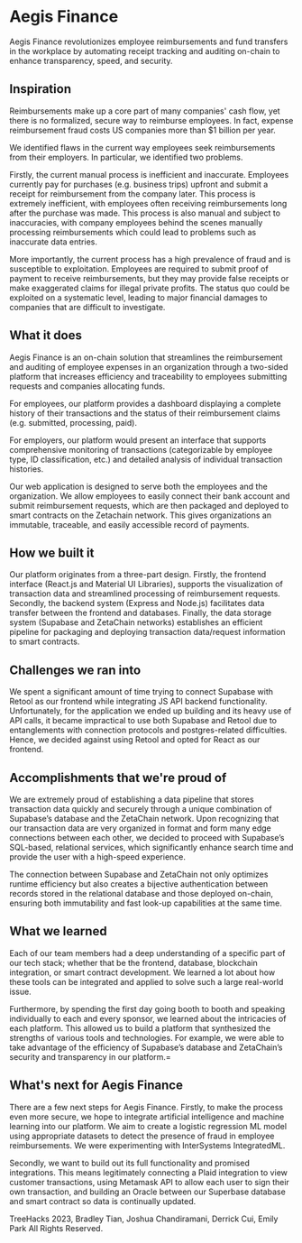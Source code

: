# Aegis Finance
Aegis Finance revolutionizes employee reimbursements and fund transfers in the workplace by automating receipt tracking and auditing on-chain to enhance transparency, speed, and security.

## Inspiration
Reimbursements make up a core part of many companies' cash flow, yet there is no formalized, secure way to reimburse employees. In fact, expense reimbursement fraud costs US companies more than $1 billion per year. 

We identified flaws in the current way employees seek reimbursements from their employers. In particular, we identified two problems.

Firstly, the current manual process is inefficient and inaccurate. Employees currently pay for purchases (e.g. business trips) upfront and submit a receipt for reimbursement from the company later. This process is extremely inefficient, with employees often receiving reimbursements long after the purchase was made. This process is also manual and subject to inaccuracies, with company employees behind the scenes manually processing reimbursements which could lead to problems such as inaccurate data entries.

More importantly, the current process has a high prevalence of fraud and is susceptible to exploitation. Employees are required to submit proof of payment to receive reimbursements, but they may provide false receipts or make exaggerated claims for illegal private profits. The status quo could be exploited on a systematic level, leading to major financial damages to companies that are difficult to investigate.

## What it does
Aegis Finance is an on-chain solution that streamlines the reimbursement and auditing of employee expenses in an organization through a two-sided platform that increases efficiency and traceability to employees submitting requests and companies allocating funds.

For employees, our platform provides a dashboard displaying a complete history of their transactions and the status of their reimbursement claims (e.g. submitted, processing, paid). 

For employers, our platform would present an interface that supports comprehensive monitoring of transactions (categorizable by employee type, ID classification, etc.) and detailed analysis of individual transaction histories. 

Our web application is designed to serve both the employees and the organization. We allow employees to easily connect their bank account and submit reimbursement requests, which are then packaged and deployed to smart contracts on the Zetachain network. This gives organizations an immutable, traceable, and easily accessible record of payments. 

## How we built it
Our platform originates from a three-part design. Firstly, the frontend interface (React.js and Material UI Libraries), supports the visualization of transaction data and streamlined processing of reimbursement requests. Secondly, the backend system (Express and Node.js) facilitates data transfer between the frontend and databases. Finally, the data storage system (Supabase and ZetaChain networks) establishes an efficient pipeline for packaging and deploying transaction data/request information to smart contracts.

## Challenges we ran into
We spent a significant amount of time trying to connect Supabase with Retool as our frontend while integrating JS API backend functionality. Unfortunately, for the application we ended up building and its heavy use of API calls, it became impractical to use both Supabase and Retool due to entanglements with connection protocols and postgres-related difficulties. Hence, we decided against using Retool and opted for React as our frontend.

## Accomplishments that we're proud of
We are extremely proud of establishing a data pipeline that stores transaction data quickly and securely through a unique combination of Supabase’s database and the ZetaChain network. Upon recognizing that our transaction data are very organized in format and form many edge connections between each other, we decided to proceed with Supabase’s SQL-based, relational services, which significantly enhance search time and provide the user with a high-speed experience. 

The connection between Supabase and ZetaChain not only optimizes runtime efficiency but also creates a bijective authentication between records stored in the relational database and those deployed on-chain, ensuring both immutability and fast look-up capabilities at the same time.

## What we learned
Each of our team members had a deep understanding of a specific part of our tech stack; whether that be the frontend, database, blockchain integration, or smart contract development. We learned a lot about how these tools can be integrated and applied to solve such a large real-world issue.

Furthermore, by spending the first day going booth to booth and speaking individually to each and every sponsor, we learned about the intricacies of each platform. This allowed us to build a platform that synthesized the strengths of various tools and technologies. For example, we were able to take advantage of the efficiency of Supabase’s database and ZetaChain’s security and transparency in our platform.=

## What's next for Aegis Finance
There are a few next steps for Aegis Finance. Firstly, to make the process even more secure, we hope to integrate artificial intelligence and machine learning into our platform. We aim to create a logistic regression ML model using appropriate datasets to detect the presence of fraud in employee reimbursements. We were experimenting with InterSystems IntegratedML.

Secondly, we want to build out its full functionality and promised integrations. This means legitimately connecting a Plaid integration to view customer transactions, using Metamask API to allow each user to sign their own transaction, and building an Oracle between our Superbase database and smart contract so data is continually updated.

TreeHacks 2023, Bradley Tian, Joshua Chandiramani, Derrick Cui, Emily Park All Rights Reserved.

